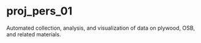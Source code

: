 # proj_pers_01
Automated collection, analysis, and visualization of data on plywood, OSB, and related materials.
